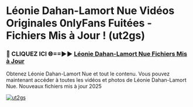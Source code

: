 # Léonie Dahan-Lamort Nue Vidéos Originales 0nlyFans Fuitées - Fichiers Mis à Jour ! (ut2gs)

<h3>🔴 CLIQUEZ ICI 🌐==►► <a href="https://tinyurl.com/2pmr4ezf" rel="nofollow">Léonie Dahan-Lamort Nue Fichiers Mis à Jour</a></h3>

Obtenez Léonie Dahan-Lamort Nue et tout le contenu. Vous pouvez maintenant accéder à toutes les vidéos et photos de Léonie Dahan-Lamort Nue. Nouveaux fichiers mis à jour 2025

[![ut2gs](https://i.imgur.com/6SNvagu.gif)](https://tinyurl.com/2pmr4ezf)
